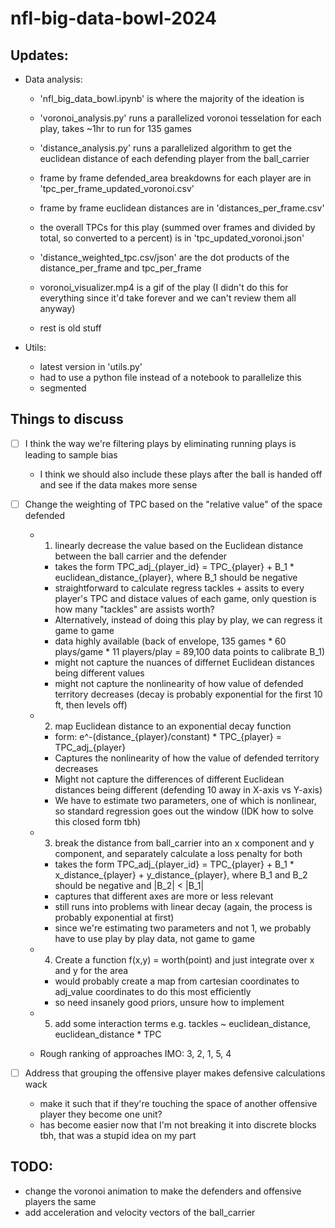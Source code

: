 # nfl-big-data-bowl-2024

## Updates: 
- Data analysis: 

    - 'nfl_big_data_bowl.ipynb' is where the majority of the ideation is
    - 'voronoi_analysis.py' runs a parallelized voronoi tesselation for each play, takes ~1hr to run for 135 games
    - 'distance_analysis.py' runs a parallelized algorithm to get the euclidean distance of each defending player from the ball_carrier

    - frame by frame defended_area breakdowns for each player are in 'tpc_per_frame_updated_voronoi.csv'
    - frame by frame euclidean distances are in 'distances_per_frame.csv'
    - the overall TPCs for this play (summed over frames and divided by total, so converted to a percent) is in 'tpc_updated_voronoi.json'
    - 'distance_weighted_tpc.csv/json' are the dot products of the distance_per_frame and tpc_per_frame
    - voronoi_visualizer.mp4 is a gif of the play (I didn't do this for everything since it'd take forever and we can't review them all anyway)
    - rest is old stuff

- Utils: 
    - latest version in 'utils.py' 
    - had to use a python file instead of a notebook to parallelize this
    - segmented 

## Things to discuss

- [ ] I think the way we're filtering plays by eliminating running plays is leading to sample bias
    - I think we should also include these plays after the ball is handed off and see if the data makes more sense

- [ ] Change the weighting of TPC based on the "relative value" of the space defended

    - 1. linearly decrease the value based on the Euclidean distance between the ball carrier and the defender
        - takes the form TPC_adj_{player_id} = TPC_{player} + B_1 * euclidean_distance_{player}, where B_1 should be negative
        - straightforward to calculate regress tackles + assits to every player's TPC and distace values of each game, only question is how many "tackles" are assists worth?
        - Alternatively, instead of doing this play by play, we can regress it game to game
        - data highly available (back of envelope, 135 games * 60 plays/game * 11 players/play = 89,100 data points to calibrate B_1)
        - might not capture the nuances of differnet Euclidean distances being different values
        - might not capture the nonlinearity of how value of defended territory decreases (decay is probably exponential for the first 10 ft, then levels off)

    - 2. map Euclidean distance to an exponential decay function
        - form: e^-(distance_{player}/constant) * TPC_{player} = TPC_adj_{player}
        - Captures the nonlinearity of how the value of defended territory decreases
        - Might not capture the differences of different Euclidean distances being different (defending 10 away in X-axis vs Y-axis)
        - We have to estimate two parameters, one of which is nonlinear, so standard regression goes out the window (IDK how to solve this closed form tbh)

    - 3. break the distance from ball_carrier into an x component and y component, and separately calculate a loss penalty for both
        - takes the form TPC_adj_{player_id} = TPC_{player} + B_1 * x_distance_{player} + y_distance_{player}, where B_1 and B_2 should be negative and |B_2| < |B_1| 
        - captures that different axes are more or less relevant
        - still runs into problems with linear decay (again, the process is probably exponential at first)
        - since we're estimating two parameters and not 1, we probably have to use play by play data, not game to game

    - 4. Create a function f(x,y) = worth(point) and just integrate over x and y for the area
        - would probably create a map from cartesian coordinates to adj_value coordinates to do this most efficiently
        - so need insanely good priors, unsure how to implement

    - 5. add some interaction terms e.g. tackles ~ euclidean_distance, euclidean_distance * TPC

    - Rough ranking of approaches IMO: 3, 2, 1, 5, 4

- [ ] Address that grouping the offensive player makes defensive calculations wack
    - make it such that if they're touching the space of another offensive player they become one unit?
    - has become easier now that I'm not breaking it into discrete blocks tbh, that was a stupid idea on my part

## TODO: 
 - change the voronoi animation to make the defenders and offensive players the same 
 - add acceleration and velocity vectors of the ball_carrier
